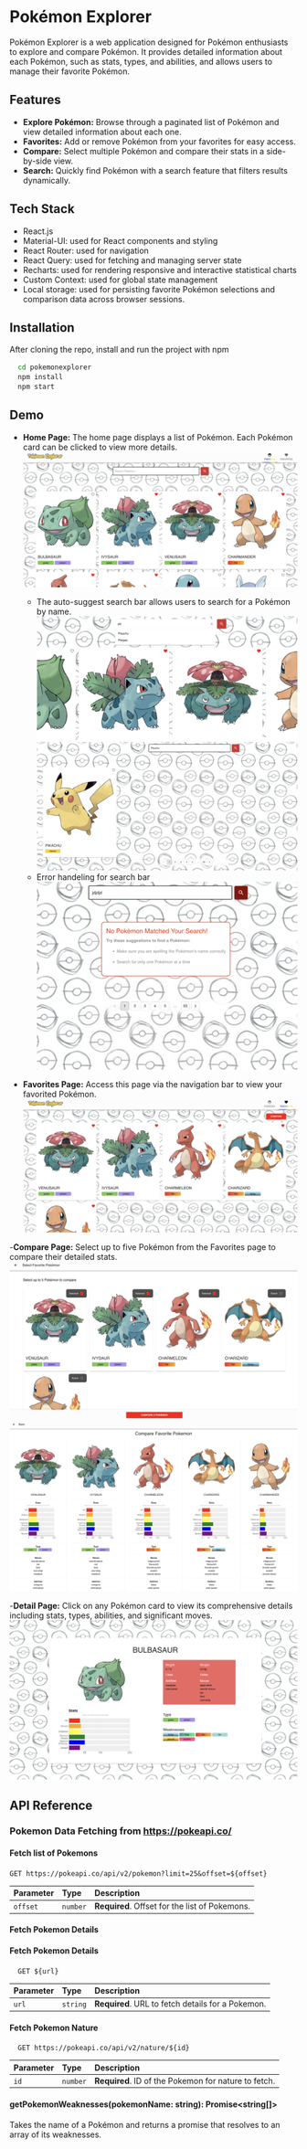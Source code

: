 
# Pokémon Explorer

Pokémon Explorer is a web application designed for Pokémon enthusiasts to explore and compare Pokémon. It provides detailed information about each Pokémon, such as stats, types, and abilities, and allows users to manage their favorite Pokémon.


## Features

- **Explore Pokémon:** Browse through a paginated list of Pokémon and view detailed information about each one.
- **Favorites:** Add or remove Pokémon from your favorites for easy access.
- **Compare:** Select multiple Pokémon and compare their stats in a side-by-side view.
- **Search:** Quickly find Pokémon with a search feature that filters results dynamically.

## Tech Stack

- React.js
- Material-UI: used for React components and styling
- React Router: used for navigation
- React Query: used for fetching and managing server state
- Recharts: used for rendering responsive and interactive statistical charts
- Custom Context: used for global state management
- Local storage: used for persisting favorite Pokémon selections and comparison data across browser sessions.


## Installation

After cloning the repo, install and run the project with npm

```bash
  cd pokemonexplorer
  npm install 
  npm start
```
    
## Demo

- **Home Page:** The home page displays a list of Pokémon. Each Pokémon card can be clicked to view more details. 
![Homepage Demo](https://github.com/melanieprettyman/ReactPracticeProjects/blob/main/pokedexExplorer/DemoImgs/Homepage_Demo.png)
    - The auto-suggest search bar allows users to search for a Pokémon by name.
    ![SearchBar Demo](https://github.com/melanieprettyman/ReactPracticeProjects/blob/main/pokedexExplorer/DemoImgs/Searchbar_demo.png)
    ![SearchBar Results Demo](https://github.com/melanieprettyman/ReactPracticeProjects/blob/main/pokedexExplorer/DemoImgs/SearchResults_demo.png)
    - Error handeling for search bar
    ![Error handleing Demo](https://github.com/melanieprettyman/ReactPracticeProjects/blob/main/pokedexExplorer/DemoImgs/Errorhandeling_demo.png) 

- **Favorites Page:** Access this page via the navigation bar to view your favorited Pokémon.
![Favorite Page Demo](https://github.com/melanieprettyman/ReactPracticeProjects/blob/main/pokedexExplorer/DemoImgs/Favoritespage_demo.png)

-**Compare Page:** Select up to five Pokémon from the Favorites page to compare their detailed stats.
![Compare Selection Demo](https://github.com/melanieprettyman/ReactPracticeProjects/blob/main/pokedexExplorer/DemoImgs/CompareSelection_demo.png)
![Compare Page Demo](https://github.com/melanieprettyman/ReactPracticeProjects/blob/main/pokedexExplorer/DemoImgs/Comparepage_demo.png)

-**Detail Page:** Click on any Pokémon card to view its comprehensive details including stats, types, abilities, and significant moves.
![Detail Page Demo](https://github.com/melanieprettyman/ReactPracticeProjects/blob/main/pokedexExplorer/DemoImgs/DetailPage_demo.png)
## API Reference

### Pokemon Data Fetching from https://pokeapi.co/

#### Fetch list of Pokemons

```http
GET https://pokeapi.co/api/v2/pokemon?limit=25&offset=${offset}
```

| Parameter | Type     | Description                |
| :-------- | :------- | :------------------------- |
| `offset` | `number` | **Required**. Offset for the list of Pokemons.|

#### Fetch Pokemon Details

#### Fetch Pokemon Details

```http
  GET ${url}
```

| Parameter | Type     | Description                       |
| :-------- | :------- | :-------------------------------- |
| `url`      | `string` | **Required**. URL to fetch details for a Pokemon.|

#### Fetch Pokemon Nature

```http
  GET https://pokeapi.co/api/v2/nature/${id}
```

| Parameter | Type     | Description                       |
| :-------- | :------- | :-------------------------------- |
| `id`      | `number` | **Required**. ID of the Pokemon for nature to fetch.|

#### getPokemonWeaknesses(pokemonName: string): Promise<string[]>

Takes the name of a Pokémon and returns a promise that resolves to an array of its weaknesses.

